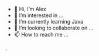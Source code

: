 - 👋 Hi, I’m Alex
- 👀 I’m interested in ...
- 🌱 I’m currently learning Java
- 💞️ I’m looking to collaborate on ...
- 📫 How to reach me ... 

<!---
alexlangeveld/alexlangeveld is a ✨ special ✨ repository because its `README.md` (this file) appears on your GitHub profile.
You can click the Preview link to take a look at your changes.
--->

<!-- Begin Enabled Features -->

<!-- MediaSiloUploader -->
<!-- HernoemStilleWavjes -->
<!-- HernoemSlomos -->
<!-- Mix2wavjes -->
<!-- telMXFbestanden -->

  <!-- End Enabled Features -->
.

